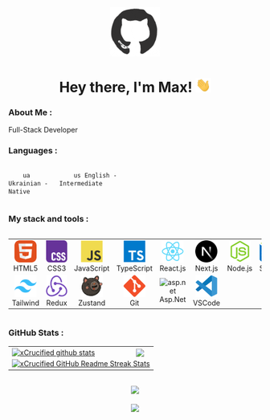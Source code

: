 <div id="header" align="center">

<img src="./assets/github.gif" width="100"/>

<h1>
Hey there, I'm Max!
<img src="./assets/giphy.gif" width="30px" alt="GIF">
</h1>

   </div>
  
### About Me :

Full-Stack Developer

### Languages :

<div style="display: flex; align-items: flex-start; align: center">
<table  align="center">
  <tr>
    
        ua Ukrainian - Native
        
  </tr>

  <tr>
    
        us English - Intermediate
        
  </tr>
</table>
</div>

### My stack and tools :

<div style="display: flex; align-items: flex-start; align: center">
<table align="center">
  <tr>
     <td align="center"  width="88">
         <img src="./images/01-html5.svg" alt="HTML5" width="44" height="44"/>
      <br>HTML5
    </td>
    <td align="center" width="88">
        <img src="./images/02-css3.svg" alt="CSS3" width="44" height="44"/>
      <br>CSS3
    </td>
<td align="center" width="88">
         <img src="./images/03-javascript.svg" alt="JS" width="44" height="44"/>
      <br>JavaScript
    </td>
    <td align="center" width="88">
        <img src="./images/04-typescript.svg" alt="TS" width="44" height="44"/>
      <br>TypeScript
    </td>
    <td align="center" width="88">
        <img src="./images/06-react.svg" alt="React" width="44" height="44"/>
      <br>React.js
    </td>
    <td align="center" width="88">
        <img src="./images/07-nextjs.svg" alt="Next.js" width="44" height="44"/>
      <br>Next.js
    </td>
    <td align="center" width="88">
      <img src="./images/08-nodejs.svg" alt="Node.js" width="44" height="44"/>
      <br>Node.js
    </td>
        <td align="center" width="88">
       <img src="./images/09-sql.svg" alt="SQL" width="44" height="44"/>
      <br>SQL
      </td>
  </tr>
    <td align="center"  width="88">
        <img src="./images/12-tailwind.svg" alt="Tailwind" width="44" height="44"/>
      <br>Tailwind
    </td>
    <td align="center" width="88">
        <img src="./images/13-redux.svg" alt="Redux" width="44" height="44"/>
      <br>Redux
    </td>
   <td align="center" width="88">
        <img src="./images/10-zustand.svg" alt="Zustand" width="44" height="44"/>
      <br>Zustand
   </td>
     <td align="center" width="88">
        <img src="./images/16-git.svg" alt="Git" width="44" height="44"/>
      <br>Git
    </td>
    <td align="center" width="88">
        <img src="./images/11-aspNet" alt="asp.net" width="44" height="44"/>
      <br>Asp.Net
    </td>
  <td align="center" width="88">
        <img src="./images/17-vscode.svg" alt="Visual Studio Code" width="44" height="44"/>
      <br>VSCode
     </td>
</table>
</div>

### GitHub Stats :

<table align="center">
  <tr>
  <td>
  <a href="https://github.com/xCrucified/github-readme-stats"><img align="center" src="https://github-readme-stats.vercel.app/api?username=xCrucified&show_icons=true&include_all_commits=true&theme=buefy&hide_border=true" alt="xCrucified github stats" /></a>
  </td>
  <td>
  <a href="https://github.com/xCrucified/github-readme-stats"><img align="center" src="https://github-readme-stats.vercel.app/api/top-langs/?username=xCrucified&layout=compact&theme=buefy&hide_border=true" /></a>
  </td>
  </tr>
  <tr>
  <td colspan=2 align="center">
  <a href="https://git.io/streak-stats"> <img src="http://github-readme-streak-stats.herokuapp.com?user=xCrucified&hide_border=true&background=f6f8fa&currStreakLabel=000000&date_format=j%20M%5B%20Y%5D" alt="xCrucified GitHub Readme Streak Stats" /> </a>
  </td>
  </tr>
</table>
  
<br>

<div align="center">
<a href="https://u8views.com/github/xCrucified"><img src="https://u8views.com/api/v1/github/profiles/115661003/views/day-week-month-total-count.svg"></a>
</div>

<br>

<div align="center">
<a href="https://www.codewars.com/users/xCrucified"><img src="https://www.codewars.com/users/xCrucified/badges/small">
</div>
